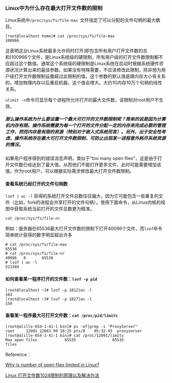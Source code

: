 ### Linux中为什么存在最大打开文件数的限制

Linux系统中`/proc/sys/fs/file-max `文件指定了可以分配的文件句柄的最大数目。

```
[root@localhost home]# cat /proc/sys/fs/file-max 
100966
```

这表明这台Linux系统最多允许同时打开(即包含所有用户打开文件数的总和)100966个文件，是Linux系统级的硬限制，所有用户级的打开文件数限制都不应超过这个数值。通常这个系统级的硬限制是Linux系统在启动时根据系统硬件资源状况计算出来的最佳参数。如果没有特殊需要，不应该修改此限制，除非想为用户级打开文件数限制设置超过此限制的值。这个参数的默认值是跟内存大小有关系的，增加物理内存以后重启机器，这个值会增大。大约1G内存10万个句柄的线性关系。

`ulimit -n`命令可显示每个进程所允许打开的最大文件数，该限制对root用户不生效。

##### 那么操作系统为什么要设置一个最大可打开的文件数限制呢？简单的说是因为计算机内存有限。操作系统需要为每一个打开的文件分配一定的内存来完成必要的管理工作，然而内存是有限的资源（特别对于嵌入式系统而言）。另外，出于安全性考虑，操作系统存在最大可打开文件数限制，可防止出现某一进程意外耗尽系统资源的情况。


如果用户程序得到的错误消息声明，类似于”too many open files”，这是由于打开文件数已经达到了最大值，从而他们不能打开更多文件，此时可能需要增加该值。作为root用户，可以根据实际需求修改最大打开文件数限制。

#### 查看系统已经打开的文件句柄数

`lsof | wc -l` 获得的系统打开文件总数往往偏大，因为它可能包含一些重复的文件（比如，fork的进程会共享打开的文件句柄）。使用下面命令，从Linux内核的视图中获取系统当前打开的文件总数更为精准。

```
cat /proc/sys/fs/file-nr
```

例如：服务器在65536最大打开文件数的限制下打开40096个文件，而`lsof`命令简单统计获得的数字明显超出许多

```
# cat /proc/sys/fs/file-max
65536
# cat /proc/sys/fs/file-nr 
40096   0       65536
# lsof | wc -l
521504
```

#### 如何查看某一程序打开的文件数：`lsof -p pid`

```
[root@localhost ~]# lsof -p 1812|wc -l
163
[root@localhost ~]# lsof -p 1827|wc -l
150
```
#### 查看某一程序最大可打开文件数：`cat /proc/pid/limits`

```
[root@alille-654-1-41-1 bin]# ps -ef|grep -i "ProxyServer"
root     12091 12083 99 10:25 pts/0    05:32:45  proxyserver
[root@alille-654-1-41-1 bin]# cat /proc/12091/limits 
Max open files            65535                65535                files
```

Reference：

[Why is number of open files limited in Linux?](https://unix.stackexchange.com/questions/36841/why-is-number-of-open-files-limited-in-linux)

[Linux 打开文件数1024限制的原理以及解决办法](http://ityunwei2017.blog.51cto.com/7662323/1558092)
